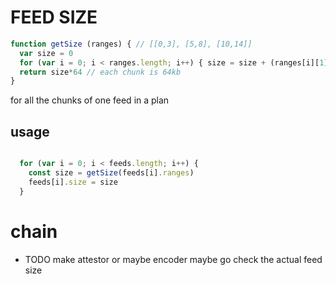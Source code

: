 # FEED SIZE
```js
function getSize (ranges) { // [[0,3], [5,8], [10,14]]
  var size = 0
  for (var i = 0; i < ranges.length; i++) { size = size + (ranges[i][1] - ranges[i][0]) } // [0,3]
  return size*64 // each chunk is 64kb
}
```
for all the chunks of one feed in a plan

## usage
```js

  for (var i = 0; i < feeds.length; i++) {
    const size = getSize(feeds[i].ranges)
    feeds[i].size = size
  }
```

# chain
* TODO make attestor or maybe encoder maybe go check the actual feed size
